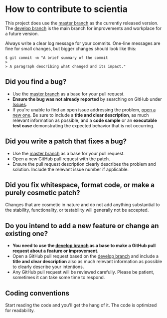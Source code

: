 # How to contribute to scientia

This project does use the [master branch][masterbranch] as the currently released version.
The [develop branch][developbranch] is the main branch for improvements and workplace for a future version.

Always write a clear log message for your commits. One-line messages are fine for small changes, but bigger changes should look like this:

    $ git commit -m "A brief summary of the commit
    >
    > A paragraph describing what changed and its impact."

## Did you find a bug?

* Use the [master branch][masterbranch] as a base for your pull request.
* **Ensure the bug was not already reported** by searching on GitHub under [Issues](https://github.com/bananas-repos/scientia/issues).
* If you're unable to find an open issue addressing the problem, [open a new one](https://github.com/bananas-repos/scientia/issues/new). Be sure to include a **title and clear description**, as much relevant information as possible, and a **code sample** or an **executable test case** demonstrating the expected behavior that is not occurring.

## Did you write a patch that fixes a bug?

* Use the [master branch][masterbranch] as a base for your pull request.
* Open a new GitHub pull request with the patch.
* Ensure the pull request description clearly describes the problem and solution. Include the relevant issue number if applicable.

## Did you fix whitespace, format code, or make a purely cosmetic patch?

Changes that are cosmetic in nature and do not add anything substantial to the stability, functionality, or testability
will generally not be accepted.

## Do you intend to add a new feature or change an existing one?

* **You need to use the [develop branch][developbranch] as a base to make a GitHub pull request about a feature or improvement.**
* Open a GitHub pull request based on the [develop branch][developbranch] and include a **title and clear description** also as much relevant information as possible to clearly describe your intentions.
* Any GitHub pull request will be reviewed carefully. Please be patient, sometimes it can take some time to respond.

## Coding conventions

Start reading the code and you'll get the hang of it. The code is optimized for readability.

[masterbranch]: https://github.com/bananas-repos/scientia/tree/master
[developbranch]: https://github.com/bananas-repos/scientia/tree/develop

